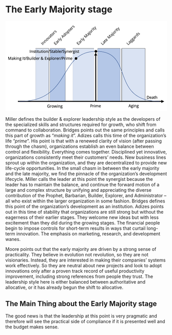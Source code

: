 # The Early Majority stage

![](../../../.gitbook/assets/bellcurveearlymajority.png)

Miller defines the builder & explorer leadership style as the developers of the specialized skills and structures required for growth, who shift from command to collaboration. Bridges points out the same principles and calls this part of growth as “_making it_”. Adizes calls this time of the organization’s life “_prime_”. His point is that with a renewed clarity of vision (after passing through the chasm), organizations establish an even balance between control and flexibility. Everything comes together. Disciplined yet innovative, organizations consistently meet their customers’ needs. New business lines sprout up within the organization, and they are decentralized to provide new life-cycle opportunities. In the small chasm in between the early majority and the late majority, we find the pinnacle of the organization’s development lifecycle. Miller calls the leader at this point the synergist because the leader has to maintain the balance, and continue the forward motion of a large and complex structure by unifying and appreciating the diverse contribution of the Prophet, Barbarian, Builder, Explorer, and Administrator – all who exist within the larger organization in some fashion. Bridges defines this point of the organization’s development as an institution. Adizes points out in this time of stability that organizations are still strong but without the eagerness of their earlier stages. They welcome new ideas but with less excitement than they did during the growing stages. The financial people begin to impose controls for short-term results in ways that curtail long-term innovation. The emphasis on marketing, research, and development wanes.

Moore points out that the early majority are driven by a strong sense of practicality. They believe in evolution not revolution, so they are not visionaries. Instead, they are interested in making their companies’ systems work effectively. So they are neutral about new projects and look to adopt innovations only after a proven track record of useful productivity improvement, including strong references from people they trust. The leadership style here is either balanced between authoritative and allocative, or it has already begun the shift to allocative.

## The Main Thing about the Early Majority stage

The good news is that the leadership at this point is very pragmatic and therefore will see the practical side of compliance if it is presented well and the budget makes sense.
